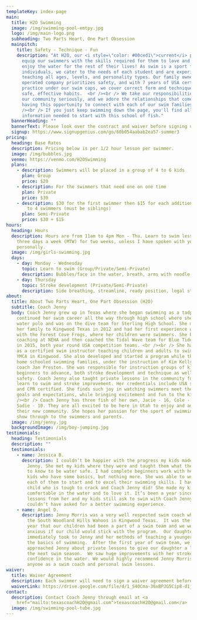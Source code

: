 ```yaml
---
templateKey: index-page
main:
  title: H2O Swimming
  image: /img/swimming-pool-emtpy.jpg
  logo: /img/main-logo.png
  subheading: Two Parts Heart, One Part Obsession
  mainpitch:
    title: Safety - Technique - Fun
    description: "At H2O, our <i style=\"color: #00ced1\">current</i> passion is to
      equip our swimmers with the skills required for them to love and safely
      enjoy the water for the rest of their lives! As swim is a sport for
      individuals, we cater to the needs of each student and are experienced
      teaching all ages, levels, and personality types. Our family owned and
      operated company prioritizes safety, and with 7 years of USA certified
      practice under our swim caps, we cover correct form and technique to build
      safe, effective habits.  <br /><br /> We take our responsibilities here in
      our community seriously, and we adore the relationships that come out of
      having this opportunity to connect with each of our swim families.  <br
      /><br /> If you just keep swimming down the page, you'll find all the
      information needed to start with this school of fish."
  bannerHeading: ""
  bannerText: Please look over the contract and waiver before signing up below. Thanks!
  signup: https://www.signupgenius.com/go/60b054aabab2ea57-summer3
pricing:
  heading: Base Rates
  description: Pricing below is per 1/2 hour lesson per swimmer.
  image: /img/bubbles.jpg
  venmo: https://venmo.com/H2OSwimming
  plans:
    - description: Swimmers will be placed in a group of 4 to 6 kids
      plan: Group
      price: $20
    - description: For the swimmers that need one on one time
      plan: Private
      price: $30
    - description: $30 for the first swimmer then $15 for each additional sibling up
        to 4 swimmers (must be siblings)
      plan: Semi-Private
      price: $30 + $15
hours:
  heading: Hours
  description: Hours are from 11am to 4pm Mon - Thu. Learn to swim lessons are
    three days a week (MTW) for two weeks, unless I have spoken with you
    personally.
  image: /img/girls-swimming.jpg
  days:
    - day: Monday - Wednesday
      topic: Learn to swim (Group/Private/Semi-Private)
      description: Bubbles/face in the water, breath, arms with noodle, legs with kickboard
    - day: Thursday
      topic: Stroke development (Private/Semi-Private)
      description: Side breathing, streamline, ready position, legal stroke, flip turns
about:
  title: About Two Parts Heart, One Part Obsession (H2O)
  subtitle: Coach Jenny
  body: Coach Jenny grew up in Texas where she began swimming as a tadpole. She
    continued her swim career all the way through high school where she played
    water polo and was on the dive team for Sterling High School. She moved with
    her family to Kingwood Texas in 2012 and had her first experience with NWAL
    with the Forest Cove Frogs, where her children were swimmers. She began
    coaching at NEHA and then coached the Tidal Wave team for Blue Tide Aquatics
    in 2015, both year round USA competition teams. <br /><br /> She has worked
    as a certified swim instructor teaching children and adults to swim at the
    YMCA in Kingwood. She also developed and started a program while there for
    home schooled swimming families, under the instruction of Kim Kelly and co
    coach Jan Preston. She was responsible for instruction groups of kids from
    beginners to advance, both stroke development and technique as well as water
    safety. Coach Jenny also taught private lessons in the community for both
    learn to swim and stroke improvement. Her credentials include USA swim, SI
    and CPR certified. She finds such joy in watching swimmers meet their own
    goals and expectations, while bringing excitement and fun to the kids. <br
    /><br /> Coach Jenny has three fish of her own, Jacie - 16, Cole - 14, and
    Sadie - 10. They are all excited to be here in Utah to enjoy and adapt in
    their new community. She hopes her passion for the sport of swimming will
    show through to the swimmers and parents.
  image: /img/jenny.jpg
  backgroundImage: /img/boy-jumping.jpg
testimonials:
  heading: Testimonials
  description: ""
  testimonials:
    - name: Jessica B.
      description: I couldn’t be happier with the progress my kids made with Coach
        Jenny. She met my kids where they were and taught them what they needed
        to know to be water safe. I had complete beginners work with her and
        kids who have some basics, but nothing more. She was able to work with
        each of them to start and to excel their swimming skills. I have one
        child who is tough to crack and Coach Jenny did! She made my kids feel
        comfortable in the water and to love it. It’s been a year since we took
        lessons from her and my kids still ask to swim with Coach Jenny. We
        couldn’t have asked for a better swimming experience.
    - name: Angel D.
      description: Jenny Morris was a very well respected swim coach when we joined
        the South Woodland Hills Wahoos in Kingwood Texas.  It was the first
        year that our children had been a part of a swim team and we were
        anxious if our child would stick with the program.  Our daughter
        immediately took to Jenny and her methods of teaching a younger child
        the basics of swimming.  After the first year of swim team, we then
        approached Jenny about private lessons to give our daughter a leg up on
        the next swim season.  We saw huge improvements with her strokes and
        confidence in the water. We would highly recommend Jenny Morris to
        anyone as a swim coach and personal swim lessons.
waiver:
  title: Waiver Agreement
  description: Each swimmer will need to sign a waiver agreement before beginning lessons
  waiverLink: https://drive.google.com/file/d/1_S4OCma-36xBPJG5Cip8-d1jO6YgaJjO/view
contact:
  description: Contact Coach Jenny through email at <a
    href="mailto:texascoachH2O@gmail.com">texascoachH2O@gmail.com</a>
  image: /img/swimming-pool-tube.jpg
---
```


